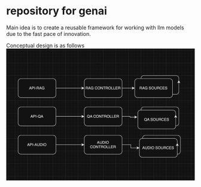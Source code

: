 # repository for genai <to be expanded>

Main idea is to create a reusable framework for working with llm models
due to the fast pace of innovation.

Conceptual design is as follows
![Alt text](images/conceptual_design.png)
